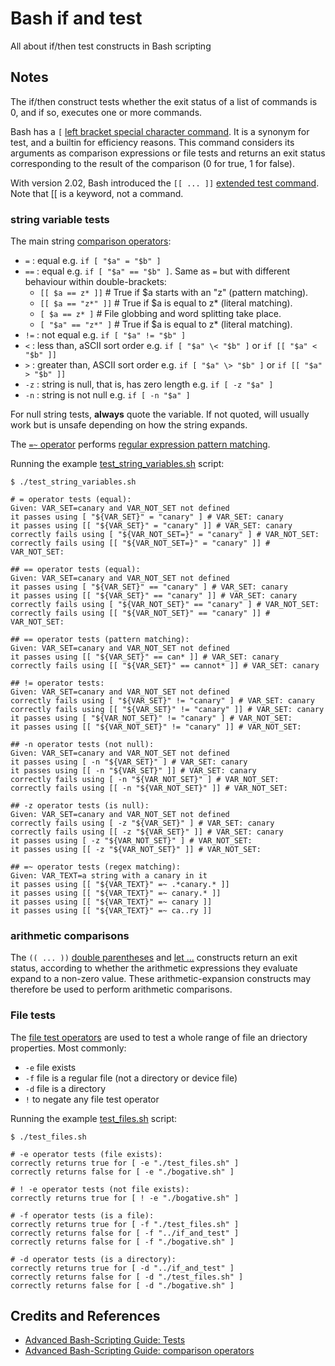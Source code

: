 # Bash if and test

All about if/then test constructs in Bash scripting

## Notes

The if/then construct tests whether the exit status of a list of commands is 0, and if so, executes one or more commands.

Bash has a `[` [left bracket special character command](https://tldp.org/LDP/abs/html/special-chars.html#LEFTBRACKET).
It is a synonym for test, and a builtin for efficiency reasons.
This command considers its arguments as comparison expressions or file tests and returns an exit status corresponding to the result of the comparison (0 for true, 1 for false).

With version 2.02, Bash introduced the `[[ ... ]]` [extended test command](https://tldp.org/LDP/abs/html/testconstructs.html#DBLBRACKETS).
Note that [[ is a keyword, not a command.

### string variable tests

The main string [comparison operators](https://tldp.org/LDP/abs/html/comparison-ops.html):

* ` = ` : equal e.g. `if [ "$a" = "$b" ]`
* ` == ` : equal e.g. `if [ "$a" == "$b" ]`. Same as `=` but with different behaviour within double-brackets:
  * `[[ $a == z* ]]`   # True if $a starts with an "z" (pattern matching).
  * `[[ $a == "z*" ]]` # True if $a is equal to z* (literal matching).
  * `[ $a == z* ]`     # File globbing and word splitting take place.
  * `[ "$a" == "z*" ]` # True if $a is equal to z* (literal matching).
* ` != ` : not equal e.g. `if [ "$a" != "$b" ]`
* ` < ` : less than, aSCII sort order e.g. `if [ "$a" \< "$b" ]` or `if [[ "$a" < "$b" ]]`
* ` > ` : greater than, ASCII sort order e.g. `if [ "$a" \> "$b" ]` or `if [[ "$a" > "$b" ]]`
* ` -z ` : string is null, that is, has zero length e.g. `if [ -z "$a" ]`
* ` -n ` : string is not null e.g. `if [ -n "$a" ]`

For null string tests, **always** quote the variable. If not quoted, will usually work but is unsafe depending on how the string expands.

The [`=~` operator](https://www.gnu.org/savannah-checkouts/gnu/bash/manual/bash.html#Conditional-Constructs)
performs [regular expression pattern matching](https://tldp.org/LDP/abs/html/x17129.html).

Running the example [test_string_variables.sh](./test_string_variables.sh) script:

```
$ ./test_string_variables.sh

# = operator tests (equal):
Given: VAR_SET=canary and VAR_NOT_SET not defined
it passes using [ "${VAR_SET}" = "canary" ] # VAR_SET: canary
it passes using [[ "${VAR_SET}" = "canary" ]] # VAR_SET: canary
correctly fails using [ "${VAR_NOT_SET=}" = "canary" ] # VAR_NOT_SET:
correctly fails using [[ "${VAR_NOT_SET=}" = "canary" ]] # VAR_NOT_SET:

## == operator tests (equal):
Given: VAR_SET=canary and VAR_NOT_SET not defined
it passes using [ "${VAR_SET}" == "canary" ] # VAR_SET: canary
it passes using [[ "${VAR_SET}" == "canary" ]] # VAR_SET: canary
correctly fails using [ "${VAR_NOT_SET}" == "canary" ] # VAR_NOT_SET:
correctly fails using [[ "${VAR_NOT_SET}" == "canary" ]] # VAR_NOT_SET:

## == operator tests (pattern matching):
Given: VAR_SET=canary and VAR_NOT_SET not defined
it passes using [[ "${VAR_SET}" == can* ]] # VAR_SET: canary
correctly fails using [[ "${VAR_SET}" == cannot* ]] # VAR_SET: canary

## != operator tests:
Given: VAR_SET=canary and VAR_NOT_SET not defined
correctly fails using [ "${VAR_SET}" != "canary" ] # VAR_SET: canary
correctly fails using [[ "${VAR_SET}" != "canary" ]] # VAR_SET: canary
it passes using [ "${VAR_NOT_SET}" != "canary" ] # VAR_NOT_SET:
it passes using [[ "${VAR_NOT_SET}" != "canary" ]] # VAR_NOT_SET:

## -n operator tests (not null):
Given: VAR_SET=canary and VAR_NOT_SET not defined
it passes using [ -n "${VAR_SET}" ] # VAR_SET: canary
it passes using [[ -n "${VAR_SET}" ]] # VAR_SET: canary
correctly fails using [ -n "${VAR_NOT_SET}" ] # VAR_NOT_SET:
correctly fails using [[ -n "${VAR_NOT_SET}" ]] # VAR_NOT_SET:

## -z operator tests (is null):
Given: VAR_SET=canary and VAR_NOT_SET not defined
correctly fails using [ -z "${VAR_SET}" ] # VAR_SET: canary
correctly fails using [[ -z "${VAR_SET}" ]] # VAR_SET: canary
it passes using [ -z "${VAR_NOT_SET}" ] # VAR_NOT_SET:
it passes using [[ -z "${VAR_NOT_SET}" ]] # VAR_NOT_SET:

## =~ operator tests (regex matching):
Given: VAR_TEXT=a string with a canary in it
it passes using [[ "${VAR_TEXT}" =~ .*canary.* ]]
it passes using [[ "${VAR_TEXT}" =~ canary.* ]]
it passes using [[ "${VAR_TEXT}" =~ canary ]]
it passes using [[ "${VAR_TEXT}" =~ ca..ry ]]
```

### arithmetic comparisons

The `(( ... ))` [double parentheses](https://tldp.org/LDP/abs/html/dblparens.html)
and [let ...](https://tldp.org/LDP/abs/html/internal.html#LETREF)
constructs return an exit status, according to whether the arithmetic expressions they evaluate expand to a non-zero value. These arithmetic-expansion constructs may therefore be used to perform arithmetic comparisons.

### File tests

The [file test operators](https://tldp.org/LDP/abs/html/fto.html) are used to test a whole range of file an driectory properties.
Most commonly:

* `-e` file exists
* `-f` file is a regular file (not a directory or device file)
* `-d` file is a directory
* `!` to negate any file test operator

Running the example [test_files.sh](./test_string_variables.sh) script:

```
$ ./test_files.sh

# -e operator tests (file exists):
correctly returns true for [ -e "./test_files.sh" ]
correctly returns false for [ -e "./bogative.sh" ]

# ! -e operator tests (not file exists):
correctly returns true for [ ! -e "./bogative.sh" ]

# -f operator tests (is a file):
correctly returns true for [ -f "./test_files.sh" ]
correctly returns false for [ -f "../if_and_test" ]
correctly returns false for [ -f "./bogative.sh" ]

# -d operator tests (is a directory):
correctly returns true for [ -d "../if_and_test" ]
correctly returns false for [ -d "./test_files.sh" ]
correctly returns false for [ -d "./bogative.sh" ]
```

## Credits and References

* [Advanced Bash-Scripting Guide: Tests](https://tldp.org/LDP/abs/html/tests.html)
* [Advanced Bash-Scripting Guide: comparison operators](https://tldp.org/LDP/abs/html/comparison-ops.html)
